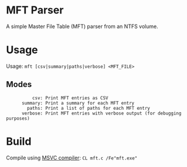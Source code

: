 # MFT Parser
A simple Master File Table (MFT) parser from an NTFS volume.

# Usage

Usage: `mft [csv|summary|paths|verbose] <MFT_FILE>`

## Modes

```
          csv: Print MFT entries as CSV
      summary: Print a summary for each MFT entry
        paths: Print a list of paths for each MFT entry
      verbose: Print MFT entries with verbose output (for debugging purposes)
```

# Build

Compile using [MSVC compiler](https://learn.microsoft.com/en-us/cpp/build/reference/compiler-command-line-syntax): `CL mft.c /Fe"mft.exe"`
